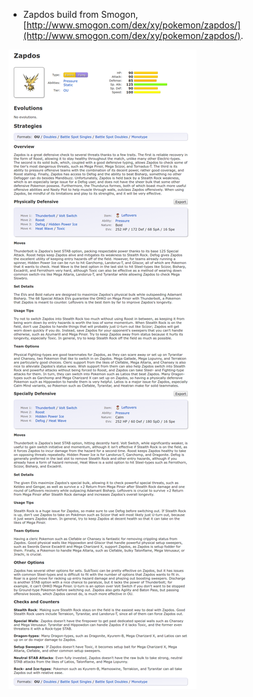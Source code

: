 * Zapdos build from Smogon, [http://www.smogon.com/dex/xy/pokemon/zapdos/](http://www.smogon.com/dex/xy/pokemon/zapdos/).

![./20161119-1942-gmt+2-generation-6-zapdos-smogon-build-1-1.png](./20161119-1942-gmt+2-generation-6-zapdos-smogon-build-1-1.png)